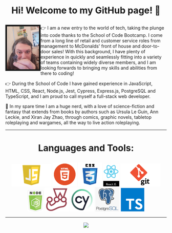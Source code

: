 # <p align=center>Hi! Welcome to my GitHub page! :wave:</p>

<img align="left" alt="A portrait photo of Fliss317 holding a miniature figure" src="https://github.com/Fliss317/Fliss317/blob/main/20220912_112532.jpg" width="100" height="auto" border="5px solid black"/> 👉 I am a new entry to the world of tech, taking the plunge into code thanks to the School of Code Bootcamp. I come from a long line of retail and customer service roles from management to McDonalds' front of house and door-to-door sales! With this background, I have plenty of experience in quickly and seamlessly fitting into a variety of teams containing widely diverse members, and I am looking forwards to bringing my skills and abilities from there to coding!

👉 During the School of Code I have gained experience in JavaScript, HTML, CSS, React, Node.js, Jest, Cypress, Express.js, PostgreSQL and TypeScript, and I am proud to call myself a full-stack web developer.

🎲 In my spare time I am a huge nerd, with a love of science-fiction and fantasy that extends from books by authors such as Ursula Le Guin, Ann Leckie, and Xiran Jay Zhao, through comics, graphic novels, tabletop roleplaying and wargames, all the way to live action roleplaying.

<hr/>

# <p align=center> Languages and Tools: </p>

<p align=center>
  <img alt="JavaScript logo" src="https://github.com/Fliss317/Fliss317/blob/main/javascript-logo-transparent-logo-javascript-images-3.png" width="125" height="auto" />
  <img alt="HTML logo" src="https://github.com/Fliss317/Fliss317/blob/main/HTML_logo.png" width="75" height="auto" />
  <img alt="CSS logo" src="https://github.com/Fliss317/Fliss317/blob/main/css3-logo-png-transparent.png" width="75" height="auto" />
  <img alt="React logo" src="https://github.com/Fliss317/Fliss317/blob/main/new_react_logo.png" width="50" height="auto" />
  <img alt="Git logo" src="https://github.com/Fliss317/Fliss317/blob/main/git_logo.png" width="125" height="auto" />
  <img alt="Node logo" src="https://github.com/Fliss317/Fliss317/blob/main/new_node_logo.png" width="50" height="auto" />
  <img alt="Jest logo" src="https://github.com/Fliss317/Fliss317/blob/main/jest_logo.png" width="75" height="auto" />
  <img alt="Cypress logo" src="https://github.com/Fliss317/Fliss317/blob/main/new_cypress_logo.jpg" width="75" height="auto" />
  <img alt="PostgreSQL logo" src="https://github.com/Fliss317/Fliss317/blob/main/new_postgresql_logo.png" width="75" height="auto" />
  <img alt="TypeScript logo" src="https://github.com/Fliss317/Fliss317/blob/main/typescript-logo-png.png" width="75" height="auto" />
</p>

<hr />

<p align="center"><img align="center" src="https://komarev.com/ghpvc/?username=Fliss317&color=red&label=Views" /></p>


